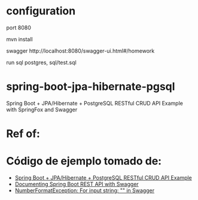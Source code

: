 # configuration
 port 8080

 mvn install

 swagger http://localhost:8080/swagger-ui.html#/homework

 run sql postgres, sql/test.sql

# spring-boot-jpa-hibernate-pgsql
Spring Boot + JPA/Hibernate + PostgreSQL RESTful CRUD API Example with SpringFox and Swagger

# Ref of:

# Código de ejemplo tomado de:
* [Spring Boot + JPA/Hibernate + PostgreSQL RESTful CRUD API Example](https://www.linkedin.com/in/lisseth-lozada//tutorials/spring/spring-boot-jpa-hibernate-postgresql-restful-crud-api-example/)
* [Documenting Spring Boot REST API with Swagger](https://www.dariawan.com/tutorials/spring/documenting-spring-boot-rest-api-swagger/)
* [NumberFormatException: For input string: "" in Swagger](https://www.dariawan.com/tutorials/rest/numberformatexception-for-input-string-in-swagger/)

